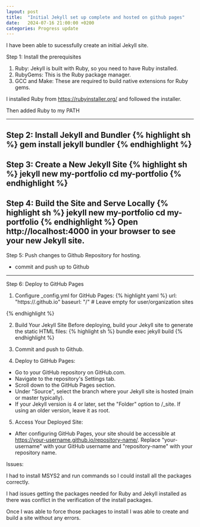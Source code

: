 ```yaml
---
layout: post
title:  "Initial Jekyll set up complete and hosted on github pages"
date:   2024-07-16 21:00:00 +0200
categories: Progress update
---
```

I have been able to sucessfully create an initial Jekyll site.

Step 1: Install the prerequisites
1. Ruby: Jekyll is built with Ruby, so you need to have Ruby installed. 
2. RubyGems: This is the Ruby package manager.
3. GCC and Make: These are required to build native extensions for Ruby gems.

I installed Ruby from https://rubyinstaller.org/ and followed the installer.

Then added Ruby to my PATH

----------------
Step 2: Install Jekyll and Bundler
{% highlight sh %}
	gem install jekyll bundler
{% endhighlight %}
----------------
Step 3: Create a New Jekyll Site
{% highlight sh %}
	jekyll new my-portfolio
	cd my-portfolio
{% endhighlight %}
----------------
Step 4: Build the Site and Serve Locally
{% highlight sh %}
	jekyll new my-portfolio
	cd my-portfolio
{% endhighlight %}
Open http://localhost:4000 in your browser to see your new Jekyll site.
----------------
Step 5: Push changes to Github Repository for hosting.
- commit and push up to Github
----------------
Step 6: Deploy to GitHub Pages
1. Configure _config.yml for GitHub Pages:
{% highlight yaml %}
	url: "https://<username>.github.io"
	baseurl: "/<repository>"  # Leave empty for user/organization sites

{% endhighlight %}

2. Build Your Jekyll Site
Before deploying, build your Jekyll site to generate the static HTML files:
{% highlight sh %}
	bundle exec jekyll build
{% endhighlight %}

3. Commit and push to Github.

4. Deploy to GitHub Pages:

- Go to your GitHub repository on GitHub.com.
- Navigate to the repository's Settings tab.
- Scroll down to the GitHub Pages section.
- Under "Source", select the branch where your Jekyll site is hosted (main or master typically).
- If your Jekyll version is 4 or later, set the "Folder" option to /_site. If using an older version, leave it as root.

5. Access Your Deployed Site:

- After configuring GitHub Pages, your site should be accessible at https://your-username.github.io/repository-name/. Replace "your-username" with your GitHub username and "repository-name" with your repository name.



Issues:

I had to install MSYS2 and run commands so I could install all the packages correctly.

I had issues getting the packages needed for Ruby and Jekyll installed as there was conflict in the verification of the install packages.

Once I was able to force those packages to install I was able to create and build a site without any errors.

